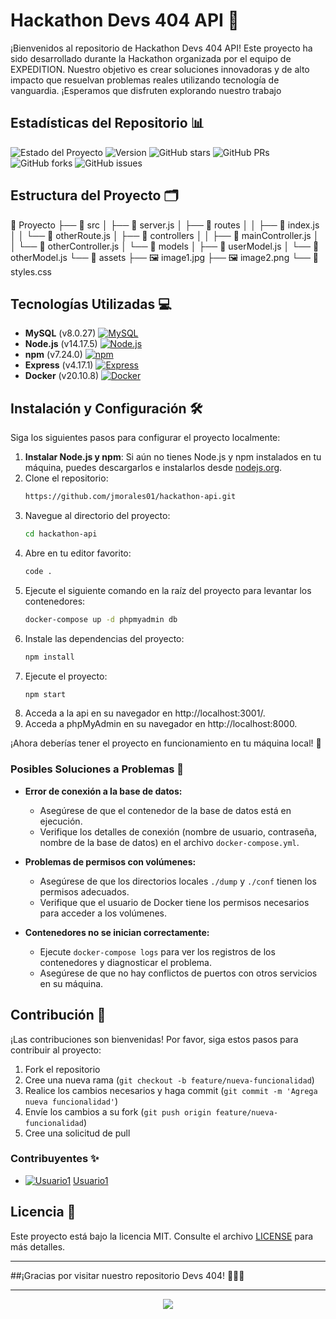 # Hackathon Devs 404 API 🚀

¡Bienvenidos al repositorio de Hackathon Devs 404 API! Este proyecto ha sido desarrollado durante la Hackathon organizada por el equipo de EXPEDITION. Nuestro objetivo es crear soluciones innovadoras y de alto impacto que resuelvan problemas reales utilizando tecnología de vanguardia. ¡Esperamos que disfruten explorando nuestro trabajo

## Estadísticas del Repositorio 📊

![Estado del Proyecto](https://img.shields.io/badge/estado-en%20desarrollo-brightgreen)
![Version](https://img.shields.io/badge/version-1.0.0-blue)
![GitHub stars](https://img.shields.io/github/stars/jmorales01/hackaton-devs-404)
![GitHub PRs](https://img.shields.io/github/issues-pr/jmorales01/hackaton-devs-404)
![GitHub forks](https://img.shields.io/github/forks/jmorales01/hackaton-devs-404)
![GitHub issues](https://img.shields.io/github/issues/jmorales01/hackaton-devs-404)


## Estructura del Proyecto 🗂️

📁 Proyecto
├── 📁 src
│   ├── 📄 server.js
│   ├── 📁 routes
│   │   ├── 📄 index.js
│   │   └── 📄 otherRoute.js
│   ├── 📁 controllers
│   │   ├── 📄 mainController.js
│   │   └── 📄 otherController.js
│   └── 📁 models
│       ├── 📄 userModel.js
│       └── 📄 otherModel.js
└── 📁 assets
    ├── 🖼️ image1.jpg
    ├── 🖼️ image2.png
    └── 📄 styles.css



## Tecnologías Utilizadas 💻

- **MySQL** (v8.0.27) [![MySQL](https://img.icons8.com/color/48/000000/mysql.png)](https://www.mysql.com/)
- **Node.js** (v14.17.5) [![Node.js](https://img.icons8.com/color/48/000000/nodejs.png)](https://nodejs.org/)
- **npm** (v7.24.0) [![npm](https://img.icons8.com/color/48/000000/npm.png)](https://www.npmjs.com/)
- **Express** (v4.17.1) [![Express](https://img.icons8.com/color/48/000000/express.png)](https://expressjs.com/)
- **Docker** (v20.10.8) [![Docker](https://img.icons8.com/color/48/000000/docker.png)](https://www.docker.com/)



## Instalación y Configuración 🛠️

Siga los siguientes pasos para configurar el proyecto localmente:


1. **Instalar Node.js y npm**: Si aún no tienes Node.js y npm instalados en tu máquina, puedes descargarlos e instalarlos desde [nodejs.org](https://nodejs.org/).
2. Clone el repositorio:
   ```bash
   https://github.com/jmorales01/hackathon-api.git
   ```
3. Navegue al directorio del proyecto:
   ```bash
   cd hackathon-api
   ```
4. Abre en tu editor favorito:
   ```bash
   code .
   ```
5. Ejecute el siguiente comando en la raíz del proyecto para levantar los contenedores:
   ```bash
   docker-compose up -d phpmyadmin db
   ```
6. Instale las dependencias del proyecto:
   ```bash
   npm install
   ```
7. Ejecute el proyecto:
   ```bash
   npm start
   ```
8. Acceda a la api en su navegador en http://localhost:3001/.
9. Acceda a phpMyAdmin en su navegador en http://localhost:8000.

¡Ahora deberías tener el proyecto en funcionamiento en tu máquina local! 🚀


### Posibles Soluciones a Problemas 🔧

- **Error de conexión a la base de datos:**
  - Asegúrese de que el contenedor de la base de datos está en ejecución.
  - Verifique los detalles de conexión (nombre de usuario, contraseña, nombre de la base de datos) en el archivo `docker-compose.yml`.

- **Problemas de permisos con volúmenes:**
  - Asegúrese de que los directorios locales `./dump` y `./conf` tienen los permisos adecuados.
  - Verifique que el usuario de Docker tiene los permisos necesarios para acceder a los volúmenes.

- **Contenedores no se inician correctamente:**
  - Ejecute `docker-compose logs` para ver los registros de los contenedores y diagnosticar el problema.
  - Asegúrese de que no hay conflictos de puertos con otros servicios en su máquina.


## Contribución 🤝

¡Las contribuciones son bienvenidas! Por favor, siga estos pasos para contribuir al proyecto:

1. Fork el repositorio
2. Cree una nueva rama (`git checkout -b feature/nueva-funcionalidad`)
3. Realice los cambios necesarios y haga commit (`git commit -m 'Agrega nueva funcionalidad'`)
4. Envíe los cambios a su fork (`git push origin feature/nueva-funcionalidad`)
5. Cree una solicitud de pull

### Contribuyentes ✨

- [![Usuario1](https://avatars.githubusercontent.com/u/usuario1?v=3&s=48)](https://github.com/usuario1) [Usuario1](https://github.com/usuario1)

## Licencia 📄

Este proyecto está bajo la licencia MIT. Consulte el archivo [LICENSE](LICENSE) para más detalles.

---

##¡Gracias por visitar nuestro repositorio Devs 404! 🌟🧑‍💻


---
<div align="center">
  <img src="./public/images/devs 404.jpg">
</div>
